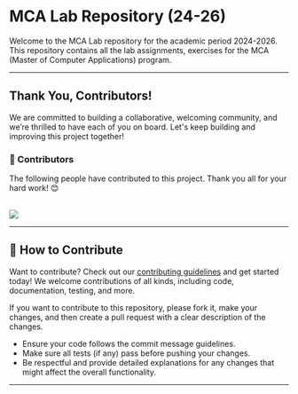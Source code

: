 # MCA Lab Repository (24-26)

Welcome to the MCA Lab repository for the academic period 2024-2026. This repository contains all the lab assignments, exercises for the MCA (Master of Computer Applications) program.


---


## Thank You, Contributors!

We are committed to building a collaborative, welcoming community, and we’re thrilled to have each of you on board. Let's keep building and improving this project together!


### 👥 Contributors

The following people have contributed to this project. Thank you all for your hard work! 😊
<br>
<br>

<a href="https://github.com/yadhukrishnx/MCA/graphs/contributors">
  <img src="https://contrib.rocks/image?repo=yadhukrishnx/MCA" />
</a>




---


## 🌟 How to Contribute

Want to contribute? Check out our [contributing guidelines](CONTRIBUTING.md) and get started today! We welcome contributions of all kinds, including code, documentation, testing, and more.

If you want to contribute to this repository, please fork it, make your changes, and then create a pull request with a clear description of the changes.

- Ensure your code follows the commit message guidelines.
- Make sure all tests (if any) pass before pushing your changes.
- Be respectful and provide detailed explanations for any changes that might affect the overall functionality.

---
